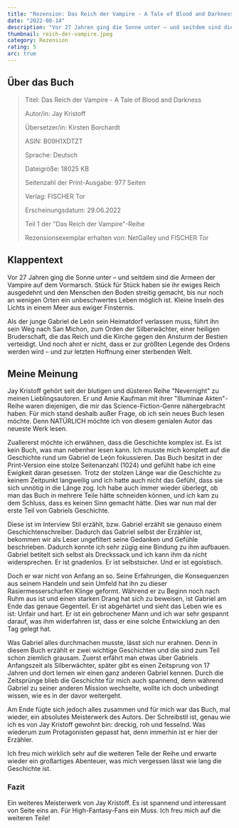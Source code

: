 ```yaml
---
title: "Rezension: Das Reich der Vampire - A Tale of Blood and Darkness"
date: "2022-08-14"
description: "Vor 27 Jahren ging die Sonne unter – und seitdem sind die Armeen der Vampire auf dem Vormarsch. Stück für Stück haben sie ihr ewiges Reich ausgedehnt und den Menschen den Boden streitig gemacht, bis nur noch an wenigen Orten ein unbeschwertes Leben möglich ist. Kleine Inseln des Lichts in einem Meer aus ewiger Finsternis."
thumbnail: reich-der-vampire.jpeg
category: Rezension
rating: 5
arc: true
---
```


## Über das Buch
> Titel: Das Reich der Vampire - A Tale of Blood and Darkness
>
> Autor/in: Jay Kristoff
>
> Übersetzer/in: Kirsten Borchardt
>
> ASIN: B09H1XDTZT
>
> Sprache: Deutsch
>
> Dateigröße: 18025 KB
>
> Seitenzahl der Print-Ausgabe: 977 Seiten
>
> Verlag: FISCHER Tor
>
> Erscheinungsdatum: 29.06.2022
>
> Teil 1 der "Das Reich der Vampire"-Reihe
>
> Rezensionsexemplar erhalten von: NetGalley und FISCHER Tor

## Klappentext
Vor 27 Jahren ging die Sonne unter – und seitdem sind die Armeen der Vampire auf dem Vormarsch. Stück für Stück haben sie ihr ewiges Reich ausgedehnt und den Menschen den Boden streitig gemacht, bis nur noch an wenigen Orten ein unbeschwertes Leben möglich ist. Kleine Inseln des Lichts in einem Meer aus ewiger Finsternis.

Als der junge Gabriel de León sein Heimatdorf verlassen muss, führt ihn sein Weg nach San Michon, zum Orden der Silberwächter, einer heiligen Bruderschaft, die das Reich und die Kirche gegen den Ansturm der Bestien verteidigt. Und noch ahnt er nicht, dass er zur größten Legende des Ordens werden wird – und zur letzten Hoffnung einer sterbenden Welt.

## Meine Meinung
Jay Kristoff gehört seit der blutigen und düsteren Reihe "Nevernight" zu meinen Lieblingsautoren. Er und Amie Kaufman mit ihrer "Illuminae Akten"-Reihe waren diejenigen, die mir das Science-Fiction-Genre nähergebracht haben. Für mich stand deshalb außer Frage, ob ich sein neues Buch lesen möchte. Denn NATÜRLICH möchte ich von diesem genialen Autor das neueste Werk lesen.

Zuallererst möchte ich erwähnen, dass die Geschichte komplex ist. Es ist kein Buch, was man nebenher lesen kann. Ich musste mich komplett auf die Geschichte rund um Gabriel de León fokussieren. Das Buch besitzt in der Print-Version eine stolze Seitenanzahl (1024) und gefühlt habe ich eine Ewigkeit daran gesessen. Trotz der stolzen Länge war die Geschichte zu keinem Zeitpunkt langweilig und ich hatte auch nicht das Gefühl, dass sie sich unnötig in die Länge zog. Ich habe auch immer wieder überlegt, ob man das Buch in mehrere Teile hätte schneiden können, und ich kam zu dem Schluss, dass es keinen Sinn gemacht hätte. Dies war nun mal der erste Teil von Gabriels Geschichte.

Diese ist im Interview Stil erzählt, bzw. Gabriel erzählt sie genauso einem Geschichtenschreiber. Dadurch das Gabriel selbst der Erzähler ist, bekommen wir als Leser ungefiltert seine Gedanken und Gefühle beschrieben. Dadurch konnte ich sehr zügig eine Bindung zu ihm aufbauen. Gabriel betitelt sich selbst als Dreckssack und ich kann ihm da nicht widersprechen. Er ist gnadenlos. Er ist selbstsicher. Und er ist egoistisch.

Doch er war nicht von Anfang an so. Seine Erfahrungen, die Konsequenzen aus seinem Handeln und sein Umfeld hat ihn zu dieser Rasiermesserscharfen Klinge geformt. Während er zu Beginn noch nach Ruhm aus ist und einen starken Drang hat sich zu beweisen, ist Gabriel am Ende das genaue Gegenteil. Er ist abgehärtet und sieht das Leben wie es ist: Unfair und hart. Er ist ein gebrochener Mann und ich war sehr gespannt darauf, was ihm widerfahren ist, dass er eine solche Entwicklung an den Tag gelegt hat.

Was Gabriel alles durchmachen musste, lässt sich nur erahnen. Denn in diesem Buch erzählt er zwei wichtige Geschichten und die sind zum Teil schon ziemlich grausam. Zuerst erfährt man etwas über Gabriels Anfangszeit als Silberwächter, später gibt es einen Zeitsprung von 17 Jahren und dort lernen wir einen ganz anderen Gabriel kennen. Durch die Zeitsprünge blieb die Geschichte für mich auch spannend, denn während Gabriel zu seiner anderen Mission wechselte, wollte ich doch unbedingt wissen, wie es in der davor weitergeht.

Am Ende fügte sich jedoch alles zusammen und für mich war das Buch, mal wieder, ein absolutes Meisterwerk des Autors. Der Schreibstil ist, genau wie ich es von Jay Kristoff gewohnt bin: dreckig, roh und fesselnd. Was wiederum zum Protagonisten gepasst hat, denn immerhin ist er hier der Erzähler.

Ich freu mich wirklich sehr auf die weiteren Teile der Reihe und erwarte wieder ein großartiges Abenteuer, was mich vergessen lässt wie lang die Geschichte ist.

### Fazit
Ein weiteres Meisterwerk von Jay Kristoff. Es ist spannend und interessant von Seite eins an. Für High-Fantasy-Fans ein Muss. Ich freu mich auf die weiteren Teile!
